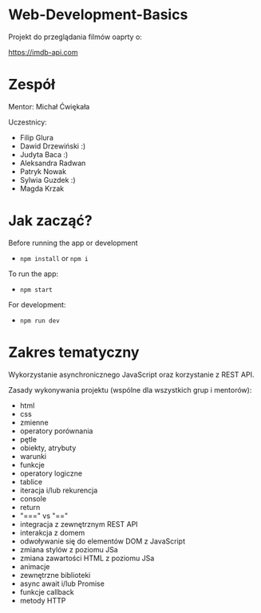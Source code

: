 # Web-Development-Basics

Projekt do przeglądania filmów oaprty o:

https://imdb-api.com

# Zespół

Mentor: Michał Ćwiękała

Uczestnicy:

- Filip Glura
- Dawid Drzewiński :)
- Judyta Baca :)
- Aleksandra Radwan
- Patryk Nowak
- Sylwia Guzdek :)
- Magda Krzak

# Jak zacząć?

Before running the app or development

- `npm install` or `npm i`

To run the app:

- `npm start`

For development:

- `npm run dev`

# Zakres tematyczny

Wykorzystanie asynchronicznego JavaScript oraz korzystanie z REST API.

Zasady wykonywania projektu (wspólne dla wszystkich grup i mentorów):

- html
- css
- zmienne
- operatory porównania
- pętle
- obiekty, atrybuty
- warunki
- funkcje
- operatory logiczne
- tablice
- iteracja i/lub rekurencja
- console
- return
- "===" vs "=="
- integracja z zewnętrznym REST API
- interakcja z domem
- odwoływanie się do elementów DOM z JavaScript
- zmiana stylów z poziomu JSa
- zmiana zawartości HTML z poziomu JSa
- animacje
- zewnętrzne biblioteki
- async await i/lub Promise
- funkcje callback
- metody HTTP
